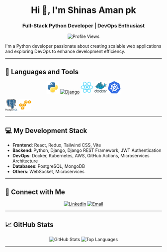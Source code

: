 <h1 align="center">Hi 👋, I'm Shinas Aman pk</h1>
<h3 align="center">Full-Stack Python Developer | DevOps Enthusiast</h3>

<p align="center">
  <img src="https://komarev.com/ghpvc/?username=shinas07&label=Profile%20views&color=0e75b6&style=flat" alt="Profile Views"/>
</p>

I'm a Python developer passionate about creating scalable web applications and exploring DevOps to enhance development efficiency.

---


## 🧩 Languages and Tools

<p align="center">
  <a href="https://www.python.org" target="_blank" rel="noreferrer"><img src="https://raw.githubusercontent.com/devicons/devicon/master/icons/python/python-original.svg" alt="Python" width="40" height="40"/></a>
  <a href="https://www.djangoproject.com/" target="_blank" rel="noreferrer"><img src="https://cdn.worldvectorlogo.com/logos/django.svg" alt="Django" width="40" height="40"/></a>
  <a href="https://reactjs.org/" target="_blank" rel="noreferrer"><img src="https://raw.githubusercontent.com/devicons/devicon/master/icons/react/react-original.svg" alt="React" width="40" height="40"/></a>
  <a href="https://www.docker.com/" target="_blank" rel="noreferrer"><img src="https://raw.githubusercontent.com/devicons/devicon/master/icons/docker/docker-original-wordmark.svg" alt="Docker" width="40" height="40"/></a>
  <a href="https://kubernetes.io/" target="_blank" rel="noreferrer"><img src="https://raw.githubusercontent.com/devicons/devicon/master/icons/kubernetes/kubernetes-plain.svg" alt="Kubernetes" width="40" height="40"/></a>

  <a href="https://www.postgresql.org/" target="_blank" rel="noreferrer"><img src="https://raw.githubusercontent.com/devicons/devicon/master/icons/postgresql/postgresql-original-wordmark.svg" alt="PostgreSQL" width="40" height="40"/></a>
  <a href="https://aws.amazon.com/" target="_blank" rel="noreferrer"><img src="https://raw.githubusercontent.com/devicons/devicon/master/icons/amazonwebservices/amazonwebservices-original.svg" alt="AWS" width="40" height="40"/></a>
</p>

---

## 💻 My Development Stack

- **Frontend**: React, Redux, Tailwind CSS, Vite
- **Backend**: Python, Django, Django REST Framework, JWT Authentication
- **DevOps**: Docker, Kubernetes, AWS, GitHub Actions,  Microservices Architecture
- **Databases**: PostgreSQL, MongoDB
- **Others**:  WebSocket, Microservices

---



## 🤝 Connect with Me
<p align="center">
  <a href="https://www.linkedin.com/in/shinas07/"><img src="https://img.shields.io/badge/LinkedIn-0077B5?style=for-the-badge&logo=linkedin&logoColor=white" alt="LinkedIn"/></a>
  <a href="mailto:shinasamanpk@gmail.com"><img src="https://img.shields.io/badge/Email-D14836?style=for-the-badge&logo=gmail&logoColor=white" alt="Email"/></a>
</p>


---

## 📈 GitHub Stats

<p align="center">
  <img src="https://github-readme-stats.vercel.app/api?username=shinas07&show_icons=true&theme=dark" alt="GitHub Stats"/>
  <img src="https://github-readme-stats.vercel.app/api/top-langs/?username=shinas07&layout=compact&theme=dark" alt="Top Languages"/>
</p>

---
